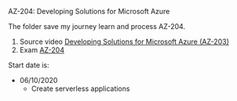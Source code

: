 AZ-204: Developing Solutions for Microsoft Azure

The folder save my journey learn and process AZ-204.

1. Source video [Developing Solutions for Microsoft Azure (AZ-203)](https://app.pluralsight.com/paths/certificate/developing-solutions-for-microsoft-azure-az-203)
2. Exam [AZ-204](https://docs.microsoft.com/en-us/learn/certifications/exams/az-204)

Start date is:

- 06/10/2020
  - Create serverless applications
